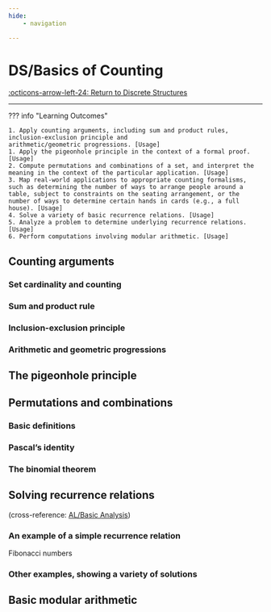 ```yaml
---
hide:
    - navigation 

---
```


# DS/Basics of Counting

[:octicons-arrow-left-24: Return to Discrete Structures](/Bodies-of-Knowledge/Discrete-Structures/)

---

??? info "Learning Outcomes"

    1. Apply counting arguments, including sum and product rules, inclusion-exclusion principle and
    arithmetic/geometric progressions. [Usage]
    1. Apply the pigeonhole principle in the context of a formal proof. [Usage]
    2. Compute permutations and combinations of a set, and interpret the meaning in the context of the particular application. [Usage]
    3. Map real-world applications to appropriate counting formalisms, such as determining the number of ways to arrange people around a table, subject to constraints on the seating arrangement, or the number of ways to determine certain hands in cards (e.g., a full house). [Usage]
    4. Solve a variety of basic recurrence relations. [Usage]
    5. Analyze a problem to determine underlying recurrence relations. [Usage]
    6. Perform computations involving modular arithmetic. [Usage]

## Counting arguments

### Set cardinality and counting

### Sum and product rule

### Inclusion-exclusion principle

### Arithmetic and geometric progressions

## The pigeonhole principle

## Permutations and combinations

### Basic definitions

### Pascal’s identity

### The binomial theorem

## Solving recurrence relations 

(cross-reference: [AL/Basic Analysis](/Bodies-of-Knowledge/Algorithms-Complexity/01_Basic-Analysis))

### An example of a simple recurrence relation

Fibonacci numbers

### Other examples, showing a variety of solutions

## Basic modular arithmetic